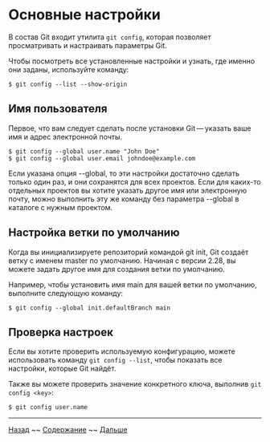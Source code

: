 # Основные настройки

В состав Git входит утилита `git config`, которая позволяет просматривать и настраивать  параметры Git.

Чтобы посмотреть все установленные настройки и узнать, где именно они заданы, используйте команду:
```
$ git config --list --show-origin
```

## Имя пользователя

Первое, что вам следует сделать после установки Git — указать ваше имя и адрес электронной почты. 

```
$ git config --global user.name "John Doe"
$ git config --global user.email johndoe@example.com
```
Если указана опция --global, то эти настройки достаточно сделать только один раз, и они сохранятся для всех проектов. Если для каких-то отдельных проектов вы хотите указать другое имя или электронную почту, можно выполнить эту же команду без параметра --global в каталоге с нужным проектом.

## Настройка ветки по умолчанию

Когда вы инициализируете репозиторий командой git init, Git создаёт ветку с именем master по умолчанию. Начиная с версии 2.28, вы можете задать другое имя для создания ветки по умолчанию.

Например, чтобы установить имя main для вашей ветки по умолчанию, выполните следующую команду:

```
$ git config --global init.defaultBranch main
```

## Проверка настроек

Если вы хотите проверить используемую конфигурацию, можете использовать команду `git config --list`, чтобы показать все настройки, которые Git найдёт.

Также вы можете проверить значение конкретного ключа, выполнив `git config <key>`:
```
$ git config user.name
```

***

[Назад](./02-install.md) ~~
[Содержание](./readme.md) ~~
[Дальше](./04-setup.md)